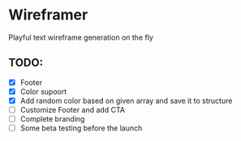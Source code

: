 # Wireframer

Playful text wireframe generation on the fly

## TODO:

- [x] Footer
- [x] Color supoort
- [x] Add random color based on given array and save it to structure
- [ ] Customize Footer and add CTA
- [ ] Complete branding
- [ ] Some beta testing before the launch

